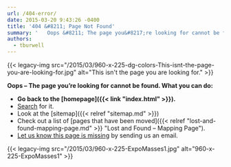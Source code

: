 ```yaml
---
url: /404-error/
date: 2015-03-20 9:43:26 -0400
title: '404 &#8211; Page Not Found'
summary: '   Oops &#8211; The page you&#8217;re looking for cannot be found. What you can do: Go back to the homepage. Search for it. Look at the sitemap Check out a list of pages that have been moved. Let us know this page is missing by'
authors:
  - tburwell
---
```


{{< legacy-img src="/2015/03/960-x-225-dg-colors-This-isnt-the-page-you-are-looking-for.jpg" alt="This isn't the page you are looking for." >}}

 

**Oops &#8211; The page you&#8217;re looking for cannot be found. What you can do:**

  * **Go back to the [homepage]({{< link "index.html" >}}).**
  * [Search](http://find.WHATEVER/search?affiliate=digitalgov) for it.
  * Look at the [sitemap]({{< relref "sitemap.md" >}})
  * Check out a list of [pages that have been moved]({{< relref "lost-and-found-mapping-page.md" >}} "Lost and Found – Mapping Page").
  * [Let us know this page is missing](mailto:digitalgov@gsa.gov) by sending us an email.

 

{{< legacy-img src="/2015/03/960-x-225-ExpoMasses1.jpg" alt="960-x-225-ExpoMasses1" >}}